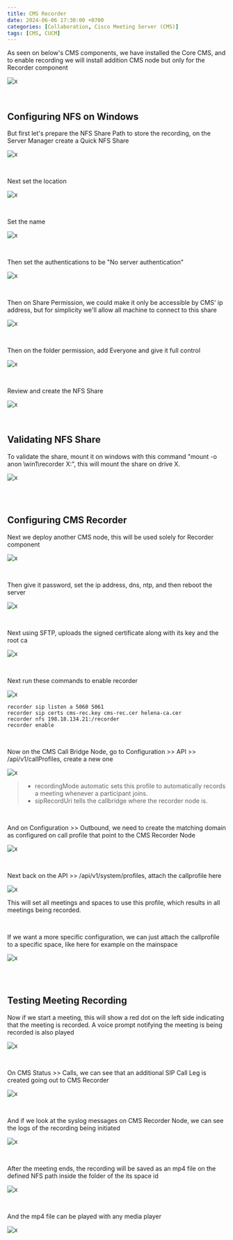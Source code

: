 ```yaml
---
title: CMS Recorder
date: 2024-06-06 17:30:00 +0700
categories: [Collaboration, Cisco Meeting Server (CMS)]
tags: [CMS, CUCM]
---
```


As seen on below's CMS components, we have installed the Core CMS, and to enable recording we will install addition CMS node but only for the Recorder component

![x](/static/2024-06-06-cms-recorder/00.png)

<br>

## Configuring NFS on Windows

But first let's prepare the NFS Share Path to store the recording, on the Server Manager create a Quick NFS Share

![x](/static/2024-06-06-cms-recorder/01.png)

<br>

Next set the location

![x](/static/2024-06-06-cms-recorder/02.png)

<br>

Set the name

![x](/static/2024-06-06-cms-recorder/03.png)

<br>

Then set the authentications to be "No server authentication"

![x](/static/2024-06-06-cms-recorder/04.png)

<br>

Then on Share Permission, we could make it only be accessible by CMS' ip address, but for simplicity we'll allow all machine to connect to this share

![x](/static/2024-06-06-cms-recorder/05.png)

<br>

Then on the folder permission, add Everyone and give it full control

![x](/static/2024-06-06-cms-recorder/06.png)

<br>

Review and create the NFS Share

![x](/static/2024-06-06-cms-recorder/07.png)

<br>

## Validating NFS Share

To validate the share, mount it on windows with this command "mount -o anon \\win1\recorder X:", this will mount the share on drive X.

![x](/static/2024-06-06-cms-recorder/08.png)

<br>
<br>

## Configuring CMS Recorder

Next we deploy another CMS node, this will be used solely for Recorder component

![x](/static/2024-06-06-cms-recorder/09.png)

<br>

Then give it password, set the ip address, dns, ntp, and then reboot the server

![x](/static/2024-06-06-cms-recorder/10.png)

<br>

Next using SFTP, uploads the signed certificate along with its key and the root ca

![x](/static/2024-06-06-cms-recorder/11.png)

<br>

Next run these commands to enable recorder

![x](/static/2024-06-06-cms-recorder/12.png)

```text
recorder sip listen a 5060 5061
recorder sip certs cms-rec.key cms-rec.cer helena-ca.cer
recorder nfs 198.18.134.21:/recorder
recorder enable
```

<br>

Now on the CMS Call Bridge Node, go to Configuration >> API >> /api/v1/callProfiles, create a new one

![x](/static/2024-06-06-cms-recorder/13.png)

> * recordingMode automatic sets this profile to automatically records a meeting whenever a participant joins.
> * sipRecordUri tells the callbridge where the recorder node is.

<br>

And on Configuration >> Outbound, we need to create the matching domain as configured on call profile that point to the CMS Recorder Node

![x](/static/2024-06-06-cms-recorder/14.png)

<br>

Next back on the API >> /api/v1/system/profiles, attach the callprofile here

![x](/static/2024-06-06-cms-recorder/15.png)

This will set all meetings and spaces to use this profile, which results in all meetings being recorded.

<br>

If we want a more specific configuration, we can just attach the callprofile to a specific space, like here for example on the mainspace 

![x](/static/2024-06-06-cms-recorder/16.png)

<br>
<br>

## Testing Meeting Recording

Now if we start a meeting, this will show a red dot on the left side indicating that the meeting is recorded. A voice prompt notifying the meeting is being recorded is also played

![x](/static/2024-06-06-cms-recorder/17.png)

<br>

On CMS Status >> Calls, we can see that an additional SIP Call Leg is created going out to CMS Recorder

![x](/static/2024-06-06-cms-recorder/20.png)

<br>

And if we look at the syslog messages on CMS Recorder Node, we can see the logs of the recording being initiated

![x](/static/2024-06-06-cms-recorder/21.png)

<br>

After the meeting ends, the recording will be saved as an mp4 file on the defined NFS path inside the folder of the its space id

![x](/static/2024-06-06-cms-recorder/18.png)

<br>

And the mp4 file can be played with any media player

![x](/static/2024-06-06-cms-recorder/19.png)

<br>


























